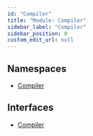 ```yaml
---
id: "Compiler"
title: "Module: Compiler"
sidebar_label: "Compiler"
sidebar_position: 0
custom_edit_url: null
---
```


## Namespaces

- [Compiler](Compiler.Compiler-1.md)

## Interfaces

- [Compiler](../interfaces/Compiler.Compiler-2.md)

